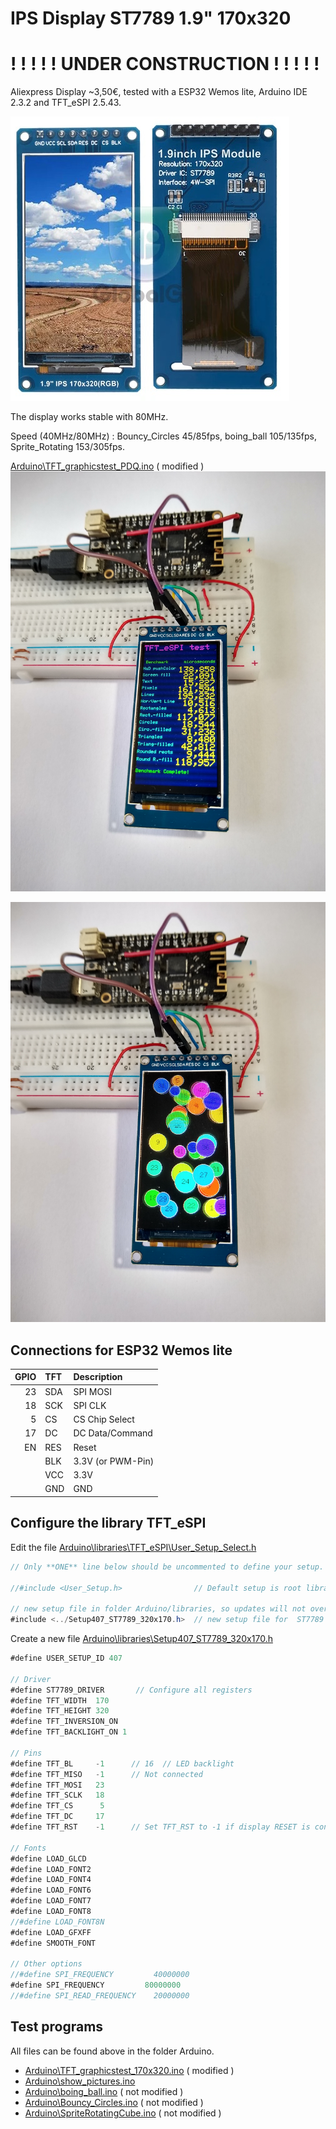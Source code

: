 # IPS Display ST7789 1.9" 170x320

# ! ! ! ! ! UNDER CONSTRUCTION ! ! ! ! !

Aliexpress Display ~3,50€, tested with a ESP32 Wemos lite, Arduino IDE 2.3.2 and TFT_eSPI 2.5.43.

![Display_170x320](pictures/Display_170x320.jpg)

The display works stable with 80MHz.

Speed (40MHz/80MHz) : Bouncy_Circles 45/85fps, boing_ball 105/135fps, Sprite_Rotating 153/305fps.

[Arduino\TFT_graphicstest_PDQ.ino](Arduino/TFT_graphicstest_170x320/TFT_graphicstest_170x320.ino) ( modified )
![graphicstest](pictures/graphicstest.jpg)

![Bouncy_Circles](pictures/Bouncy_Circles.jpg)

## Connections for ESP32 Wemos lite 

| GPIO | TFT   | Description         |
| ---: | :---- | :------------------ |
| 23   | SDA   | SPI MOSI            |
| 18   | SCK   | SPI CLK             |
|  5   | CS    | CS  Chip Select     |
| 17   | DC    | DC  Data/Command    |
| EN   | RES   | Reset               |
|      | BLK   | 3.3V (or PWM-Pin)   |
|      | VCC   | 3.3V                |
|      | GND   | GND                 |

## Configure the library TFT_eSPI

Edit the file [Arduino\libraries\TFT_eSPI\User_Setup_Select.h](Arduino/libraries/TFT_eSPI/User_Setup_Select.h )

```java
// Only **ONE** line below should be uncommented to define your setup.

//#include <User_Setup.h>                // Default setup is root library folder

// new setup file in folder Arduino/libraries, so updates will not overwrite your setups.
#include <../Setup407_ST7789_320x170.h>  // new setup file for  ST7789 170x320 
```
Create a new file [Arduino\libraries\Setup407_ST7789_320x170.h](Arduino/libraries/Setup407_ST7789_320x170.h) 

```java
#define USER_SETUP_ID 407

// Driver
#define ST7789_DRIVER       // Configure all registers
#define TFT_WIDTH  170
#define TFT_HEIGHT 320
#define TFT_INVERSION_ON
#define TFT_BACKLIGHT_ON 1

// Pins
#define TFT_BL     -1      // 16  // LED backlight
#define TFT_MISO   -1      // Not connected
#define TFT_MOSI   23
#define TFT_SCLK   18
#define TFT_CS      5 
#define TFT_DC     17
#define TFT_RST    -1      // Set TFT_RST to -1 if display RESET is connected to ESP32 board EN

// Fonts
#define LOAD_GLCD
#define LOAD_FONT2
#define LOAD_FONT4
#define LOAD_FONT6
#define LOAD_FONT7
#define LOAD_FONT8
//#define LOAD_FONT8N
#define LOAD_GFXFF
#define SMOOTH_FONT

// Other options
//#define SPI_FREQUENCY         40000000
#define SPI_FREQUENCY         80000000
//#define SPI_READ_FREQUENCY    20000000

```
## Test programs

All files can be found above in the folder Arduino.

- [Arduino\TFT_graphicstest_170x320.ino](Arduino/TFT_graphicstest_170x320/TFT_graphicstest_170x320.ino) ( modified )
- [Arduino\show_pictures.ino](Arduino/show_pictures/show_pictures.ino) 
- [Arduino\boing_ball.ino](Arduino/boing_ball/boing_ball.ino) ( not modified )
- [Arduino\Bouncy_Circles.ino](Arduino/Bouncy_Circles/Bouncy_Circles.ino) ( not modified )
- [Arduino\SpriteRotatingCube.ino](Arduino/SpriteRotatingCube/SpriteRotatingCube.ino) ( not modified )
 
